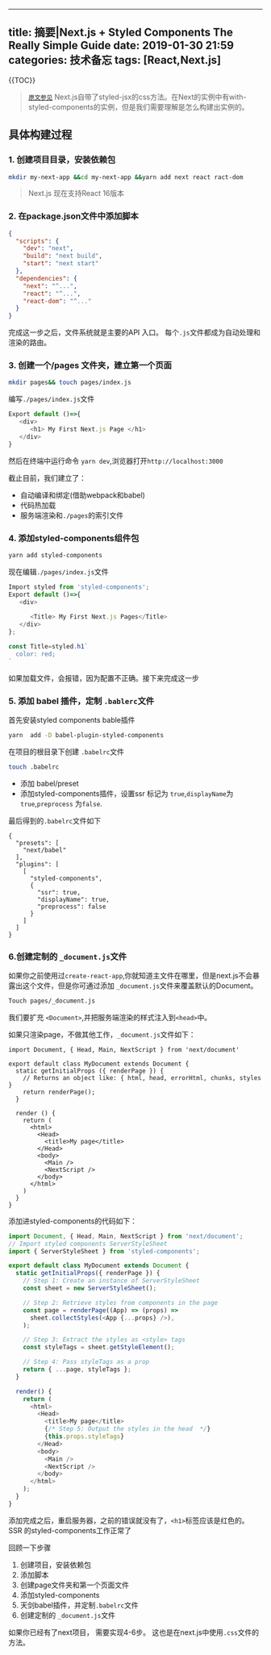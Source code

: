 



---
title: 摘要|Next.js + Styled Components The Really Simple Guide 
date: 2019-01-30 21:59
categories: 技术备忘
tags: [React,Next.js]
---

<script src="https://cdn.bootcss.com/mathjax/2.7.5/latest.js"></script>
{{TOC}}


> [`原文参见`](https://dev.to/aprietof/nextjs--styled-components-the-really-simple-guide----101c)
>Next.js自带了styled-jsx的css方法。在Next的实例中有with-styled-components的实例，但是我们需要理解是怎么构建出实例的。


## 具体构建过程

### 1. 创建项目目录，安装依赖包

```bash
mkdir my-next-app &&cd my-next-app &&yarn add next react ract-dom
```

>Next.js 现在支持React 16版本


### 2. 在package.json文件中添加脚本

```json
{
  "scripts": {
    "dev": "next",
    "build": "next build",
    "start": "next start"
  },
  "dependencies": {
    "next": "^...",
    "react": "^...",
    "react-dom": "^..."
  }
}
```


完成这一步之后，文件系统就是主要的API 入口。 每个`.js`文件都成为自动处理和渲染的路由。

### 3. 创建一个/pages 文件夹，建立第一个页面

```bash
mkdir pages&& touch pages/index.js
```


编写`./pages/index.js`文件

```js
Export default ()=>{
   <div>
      <h1> My First Next.js Page </h1>
   </div>
}

```


然后在终端中运行命令 `yarn dev`,浏览器打开`http://localhost:3000`


截止目前，我们建立了：

- 自动编译和绑定(借助webpack和babel)
- 代码热加载
- 服务端渲染和`./pages`的索引文件

### 4. 添加styled-components组件包

```bash
yarn add styled-components
```

现在编辑`./pages/index.js`文件

```javascript
Import styled from 'styled-components';
Export default ()=>{
   <div>
   
      <Title> My First Next.js Pages</Title>
   </div>
};

const Title=styled.h1`
  color: red;
`
```


如果加载文件，会报错，因为配置不正确。接下来完成这一步

### 5. 添加 babel 插件，定制 `.bablerc`文件 

首先安装styled components bable插件

```bash
yarn  add -D babel-plugin-styled-components

```

在项目的根目录下创建 `.babelrc`文件

```bash
touch .babelrc
```

- 添加 babel/preset
- 添加styled-components插件，设置ssr 标记为 `true`,`displayName`为 `true`,`preprocess` 为`false`.

最后得到的`.babelrc`文件如下

```.babelrc
{
  "presets": [
    "next/babel"
  ],
  "plugins": [
    [
      "styled-components",
      {
        "ssr": true,
        "displayName": true,
        "preprocess": false
      }
    ]
  ]
}
```


### 6.创建定制的 `_document.js`文件

如果你之前使用过`create-react-app`,你就知道主文件在哪里，但是next.js不会暴露出这个文件，但是你可通过添加 `_document.js`文件来覆盖默认的Document。

```bash
Touch pages/_document.js
```

我们要扩充 `<Document>`,并把服务端渲染的样式注入到`<head>`中。

如果只渲染page，不做其他工作，`_document.js`文件如下：


```javascritpt
import Document, { Head, Main, NextScript } from 'next/document'

export default class MyDocument extends Document {
  static getInitialProps ({ renderPage }) {
    // Returns an object like: { html, head, errorHtml, chunks, styles }     
    return renderPage();
  }

  render () {    
    return (
      <html>
        <Head>
          <title>My page</title>
        </Head>
        <body>
          <Main />
          <NextScript />
        </body>
      </html>
    )
  }
}
```


添加进styled-components的代码如下：


```javascript
import Document, { Head, Main, NextScript } from 'next/document';
// Import styled components ServerStyleSheet
import { ServerStyleSheet } from 'styled-components';

export default class MyDocument extends Document {
  static getInitialProps({ renderPage }) {
    // Step 1: Create an instance of ServerStyleSheet
    const sheet = new ServerStyleSheet();

    // Step 2: Retrieve styles from components in the page
    const page = renderPage((App) => (props) =>
      sheet.collectStyles(<App {...props} />),
    );

    // Step 3: Extract the styles as <style> tags
    const styleTags = sheet.getStyleElement();

    // Step 4: Pass styleTags as a prop
    return { ...page, styleTags };
  }

  render() {
    return (
      <html>
        <Head>
          <title>My page</title>
          {/* Step 5: Output the styles in the head  */}
          {this.props.styleTags}
        </Head>
        <body>
          <Main />
          <NextScript />
        </body>
      </html>
    );
  }
}
```


添加完成之后，重启服务器，之前的错误就没有了，`<h1>`标签应该是红色的。 SSR 的styled-components工作正常了

回顾一下步骤

1.  创建项目，安装依赖包
2.  添加脚本
3.  创建page文件夹和第一个页面文件
4.  添加styled-components
5.  天剑babel插件，并定制`.babelrc`文件
6.  创建定制的 `_document.js`文件

如果你已经有了next项目， 需要实现4-6步。
这也是在next.js中使用`.css`文件的方法。


